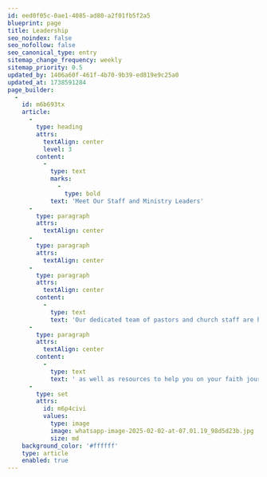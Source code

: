 ```yaml
---
id: eed0f05c-0ae1-4085-ad80-a2f01fb5f2a5
blueprint: page
title: Leadership
seo_noindex: false
seo_nofollow: false
seo_canonical_type: entry
sitemap_change_frequency: weekly
sitemap_priority: 0.5
updated_by: 1406a60f-461f-4b70-9b39-ed819e9c25a0
updated_at: 1738591284
page_builder:
  -
    id: m6b693tx
    article:
      -
        type: heading
        attrs:
          textAlign: center
          level: 3
        content:
          -
            type: text
            marks:
              -
                type: bold
            text: 'Meet Our Staff and Ministry Leaders'
      -
        type: paragraph
        attrs:
          textAlign: center
      -
        type: paragraph
        attrs:
          textAlign: center
      -
        type: paragraph
        attrs:
          textAlign: center
        content:
          -
            type: text
            text: 'Our dedicated team of pastors and church staff are here to provide spiritual guidance and support,'
      -
        type: paragraph
        attrs:
          textAlign: center
        content:
          -
            type: text
            text: ' as well as resources to help you on your faith journey.'
      -
        type: set
        attrs:
          id: m6p4civi
          values:
            type: image
            image: whatsapp-image-2025-02-02-at-07.01.19_98d5d23b.jpg
            size: md
    background_color: '#ffffff'
    type: article
    enabled: true
---
```

